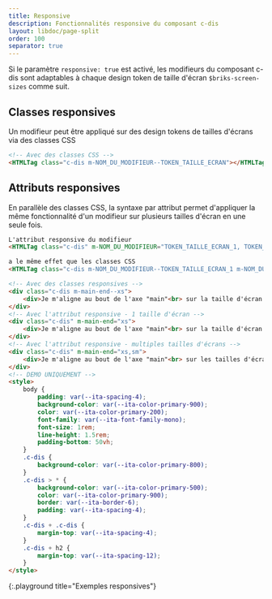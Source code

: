 ```yaml
---
title: Responsive
description: Fonctionnalités responsive du composant c-dis
layout: libdoc/page-split
order: 100
separator: true
---
```

Si le paramètre `responsive: true` est activé, les modifieurs du composant c-dis sont adaptables à chaque design token de taille d'écran `$briks-screen-sizes` comme suit.

## Classes responsives

Un modifieur peut être appliqué sur des design tokens de tailles d'écrans via des classes CSS

```html
<!-- Avec des classes CSS -->
<HTMLTag class="c-dis m-NOM_DU_MODIFIEUR--TOKEN_TAILLE_ECRAN"></HTMLTag>
```

## Attributs responsives

En parallèle des classes CSS, la syntaxe par attribut permet d'appliquer la même fonctionnalité d'un modifieur sur plusieurs tailles d'écran en une seule fois.

```html
L'attribut responsive du modifieur
<HTMLTag class="c-dis" m-NOM_DU_MODIFIEUR="TOKEN_TAILLE_ECRAN_1, TOKEN_TAILLE_ECRAN_2, TOKEN_TAILLE_ECRAN_3"></HTMLTag>

a le même effet que les classes CSS
<HTMLTag class="c-dis m-NOM_DU_MODIFIEUR--TOKEN_TAILLE_ECRAN_1 m-NOM_DU_MODIFIEUR--TOKEN_TAILLE_ECRAN_2 m-NOM_DU_MODIFIEUR--TOKEN_TAILLE_ECRAN_3"></HTMLTag>
```

```html
<!-- Avec des classes responsives -->
<div class="c-dis m-main-end--xs">
    <div>Je m'aligne au bout de l'axe "main"<br> sur la taille d'écran xs<br> via des classes CSS</div>
</div>
<!-- Avec l'attribut responsive - 1 taille d'écran -->
<div class="c-dis" m-main-end="xs">
    <div>Je m'aligne au bout de l'axe "main"<br> sur la taille d'écran xs<br> via l'attribut responsive</div>
</div>
<!-- Avec l'attribut responsive - multiples tailles d'écrans -->
<div class="c-dis" m-main-end="xs,sm">
    <div>Je m'aligne au bout de l'axe "main"<br> sur les tailles d'écran xs et sm<br> via l'attribut responsive</div>
</div>
<!-- DEMO UNIQUEMENT -->
<style>
    body {
        padding: var(--ita-spacing-4);
        background-color: var(--ita-color-primary-900);
        color: var(--ita-color-primary-200);
        font-family: var(--ita-font-family-mono);
        font-size: 1rem;
        line-height: 1.5rem;
        padding-bottom: 50vh;
    }
    .c-dis {
        background-color: var(--ita-color-primary-800);
    }
    .c-dis > * {
        background-color: var(--ita-color-primary-500);
        color: var(--ita-color-primary-900);
        border: var(--ita-border-6);
        padding: var(--ita-spacing-4);
    }
    .c-dis + .c-dis {
        margin-top: var(--ita-spacing-4);
    }
    .c-dis + h2 {
        margin-top: var(--ita-spacing-12);
    }
</style>
```
{:.playground title="Exemples responsives"}